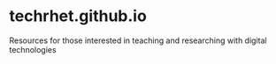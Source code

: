 # techrhet.github.io
Resources for those interested in teaching and researching with digital technologies
